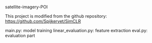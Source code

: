 satellite-imagery-POI

This project is modified from the github repository:
https://github.com/Spijkervet/SimCLR

main.py:  model training
linear_evaluation.py: feature extraction
eval.py: evaluation part
